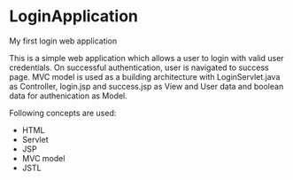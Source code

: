 # LoginApplication
My first login web application

This is a simple web application which allows a user to login with valid user credentials. On successful authentication, user is navigated
to success page. MVC model is used as a building architecture with LoginServlet.java as Controller, login.jsp and success.jsp as View 
and User data and boolean data for authenication as Model.

Following concepts are used:
- HTML
- Servlet
- JSP
- MVC model
- JSTL
